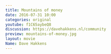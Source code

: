 ```yaml
---
title: Mountains of money
date: 2016-07-31 10:00
categories: original
youtube: f1C65aybeQ8
discussion: https://davehakkens.nl/community
preview: mountains-of-money.jpg
layout: movie
Name: Dave Hakkens
---
```

